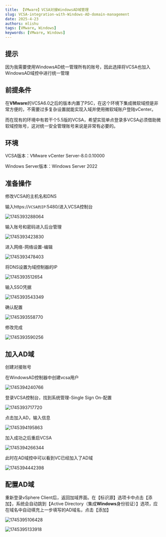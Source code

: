 ```yaml
---
title: 【VMware】VCSA对接WindowsAD域管理
slug: VCSA-integration-with-Windows-AD-domain-management
date: 2025-4-23
authors: mlishu
tags: [VMware, Windows]
keywords: [VMware, Windows]
---
```

## 提示

因为我需要使用WindowsAD统一管理所有的账号，因此选择将VCSA也加入WindowsAD域控中进行统一管理

## 前提条件

在**VMware**的VCSA6.0之后的版本内置了PSC，在这个环境下集成微软域控是非常方便的，不需要过多复杂设置就能实现入域并使用微软域账户登陆vCenter。

而在现有的环境中有若干个5.5版的VCSA，希望实现单点登录多VCSA必须借助微软域控账号，这对统一安全管理账号来说是非常有必要的。

## 环境

VCSA版本：VMware vCenter Server-8.0.0.10000

Windows Server版本：Windows Server 2022

## 准备操作

修改VCSA的主机名和DNS

输入https://`VCSA的IP`:5480/进入VCSA控制台

![1745393288064](image/vm03-VCSA对接AD/1745393288064.png)

输入账号和密码进入后台管理

![1745393423830](image/vm03-VCSA对接AD/1745393423830.png)

进入网络-网络设置-编辑

![1745393478403](image/vm03-VCSA对接AD/1745393478403.png)

将DNS设置为域控制器的IP

![1745393512654](image/vm03-VCSA对接AD/1745393512654.png)

输入SSO凭据

![1745393543349](image/vm03-VCSA对接AD/1745393543349.png)

确认配置

![1745393558770](image/vm03-VCSA对接AD/1745393558770.png)

修改完成

![1745393590256](image/vm03-VCSA对接AD/1745393590256.png)

## 加入AD域

创建对接账号

在WindowsAD控制器中创建vcsa用户

![1745394240766](image/vm03-VCSA对接AD/1745394240766.png)

登录VCSA控制台，找到系统管理-Single Sign On-配置

![1745393717720](image/vm03-VCSA对接AD/1745393717720.png)

点击加入AD，输入信息

![1745394195863](image/vm03-VCSA对接AD/1745394195863.png)

加入成功之后重启VCSA

![1745394266344](image/vm03-VCSA对接AD/1745394266344.png)

此时在AD域控中可以看到VC已经加入了AD域

![1745394442398](image/vm03-VCSA对接AD/1745394442398.png)

## 配置AD域

重新登录vSphere Client后，返回加域界面。在【标识源】选项卡中点击【添加】，系统会自动跳到【Active Directory（集成**Windows**身份验证）】选项，应在域名中自动填充上一步填写的AD域名，点击【添加】

![1745395106428](image/vm03-VCSA对接AD/1745395106428.png)

![1745395133918](image/vm03-VCSA对接AD/1745395133918.png)
